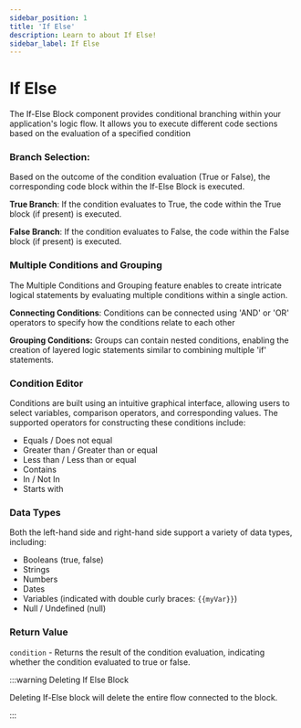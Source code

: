 ```yaml
---
sidebar_position: 1
title: 'If Else'
description: Learn to about If Else! 
sidebar_label: If Else
---
```


# If Else
The If-Else Block component provides conditional branching within your application's logic flow. It allows you to execute different code sections based on the evaluation of a specified condition


### Branch Selection: 
Based on the outcome of the condition evaluation (True or False), the corresponding code block within the If-Else Block is executed.

**True Branch**: If the condition evaluates to True, the code within the True block (if present) is executed.

**False Branch**: If the condition evaluates to False, the code within the False block (if present) is executed.

### Multiple Conditions and Grouping

The Multiple Conditions and Grouping feature enables to create intricate logical statements by evaluating multiple conditions within a single action.

**Connecting Conditions**: Conditions can be connected using 'AND' or 'OR' operators to specify how the conditions relate to each other

**Grouping Conditions:** Groups can contain nested conditions, enabling the creation of layered logic statements similar to combining multiple 'if' statements. 

### Condition Editor

Conditions are built using an intuitive graphical interface, allowing users to select variables, comparison operators, and corresponding values. The supported operators for constructing these conditions include:

- Equals / Does not equal
- Greater than / Greater than or equal
- Less than / Less than or equal
- Contains
- In / Not In
- Starts with

###  Data Types

Both the left-hand side and right-hand side support a variety of data types, including:

- Booleans (true, false)
- Strings
- Numbers
- Dates
- Variables (indicated with double curly braces: `{{myVar}}`)
- Null / Undefined (null)

### Return Value

`condition` - Returns the result of the condition evaluation, indicating whether the condition evaluated to true or false.


:::warning Deleting If Else Block

Deleting If-Else block will delete the entire flow connected to the block. 

:::
